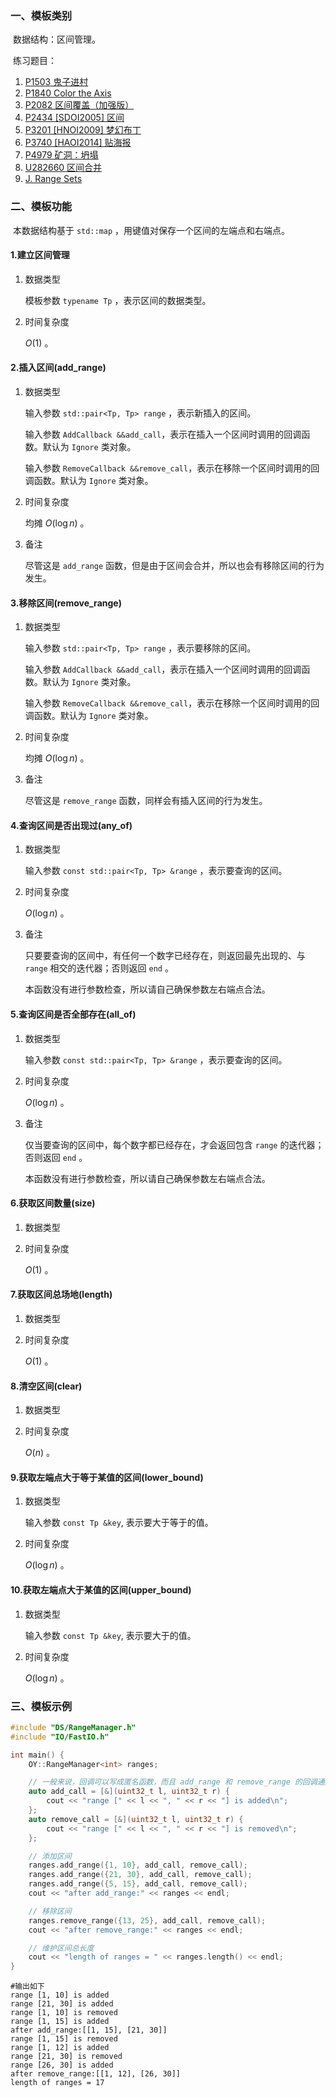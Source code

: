 ### 一、模板类别

​	数据结构：区间管理。

​	练习题目：

1. [P1503 鬼子进村](https://www.luogu.com.cn/problem/P1503)
2. [P1840 Color the Axis](https://www.luogu.com.cn/problem/P1840)
3. [P2082 区间覆盖（加强版）](https://www.luogu.com.cn/problem/P2082)
4. [P2434 [SDOI2005] 区间](https://www.luogu.com.cn/problem/P2434)
5. [P3201 [HNOI2009] 梦幻布丁](https://www.luogu.com.cn/problem/P3201)
6. [P3740 [HAOI2014] 贴海报](https://www.luogu.com.cn/problem/P3740)
7. [P4979 矿洞：坍塌](https://www.luogu.com.cn/problem/P4979)
8. [U282660 区间合并](https://www.luogu.com.cn/problem/U282660)
9. [J. Range Sets](https://qoj.ac/problem/7641)


### 二、模板功能

​		本数据结构基于 `std::map` ，用键值对保存一个区间的左端点和右端点。

#### 1.建立区间管理

1. 数据类型

   模板参数 `typename Tp` ，表示区间的数据类型。

2. 时间复杂度

   $O(1)$ 。

#### 2.插入区间(add_range)

1. 数据类型

   输入参数 `std::pair<Tp, Tp> range` ，表示新插入的区间。

   输入参数 `AddCallback &&add_call`，表示在插入一个区间时调用的回调函数。默认为 `Ignore` 类对象。

   输入参数 `RemoveCallback &&remove_call`，表示在移除一个区间时调用的回调函数。默认为 `Ignore` 类对象。

2. 时间复杂度

   均摊 $O(\log n)$ 。

3. 备注

   尽管这是 `add_range` 函数，但是由于区间会合并，所以也会有移除区间的行为发生。
   

#### 3.移除区间(remove_range)

1. 数据类型

   输入参数 `std::pair<Tp, Tp> range` ，表示要移除的区间。

   输入参数 `AddCallback &&add_call`，表示在插入一个区间时调用的回调函数。默认为 `Ignore` 类对象。

   输入参数 `RemoveCallback &&remove_call`，表示在移除一个区间时调用的回调函数。默认为 `Ignore` 类对象。

2. 时间复杂度

   均摊 $O(\log n)$ 。

3. 备注

   尽管这是 `remove_range` 函数，同样会有插入区间的行为发生。

#### 4.查询区间是否出现过(any_of)

1. 数据类型

   输入参数 `const std::pair<Tp, Tp> &range` ，表示要查询的区间。

2. 时间复杂度

   $O(\log n)$ 。

3. 备注

   只要要查询的区间中，有任何一个数字已经存在，则返回最先出现的、与 `range` 相交的迭代器；否则返回 `end` 。
   
   本函数没有进行参数检查，所以请自己确保参数左右端点合法。

#### 5.查询区间是否全部存在(all_of)

1. 数据类型

   输入参数 `const std::pair<Tp, Tp> &range` ，表示要查询的区间。

2. 时间复杂度

   $O(\log n)$ 。

3. 备注

   仅当要查询的区间中，每个数字都已经存在，才会返回包含 `range` 的迭代器；否则返回 `end` 。
   
   本函数没有进行参数检查，所以请自己确保参数左右端点合法。


#### 6.获取区间数量(size)

1. 数据类型

2. 时间复杂度

   $O(1)$ 。

#### 7.获取区间总场地(length)

1. 数据类型

2. 时间复杂度

   $O(1)$ 。

#### 8.清空区间(clear)

1. 数据类型

2. 时间复杂度

   $O(n)$ 。

#### 9.获取左端点大于等于某值的区间(lower_bound)

1. 数据类型

   输入参数 `const Tp &key`, 表示要大于等于的值。

2. 时间复杂度

   $O(\log n)$ 。

#### 10.获取左端点大于某值的区间(upper_bound)

1. 数据类型

   输入参数 `const Tp &key`, 表示要大于的值。

2. 时间复杂度

   $O(\log n)$ 。

### 三、模板示例

```c++
#include "DS/RangeManager.h"
#include "IO/FastIO.h"

int main() {
    OY::RangeManager<int> ranges;

    // 一般来说，回调可以写成匿名函数，而且 add_range 和 remove_range 的回调通用
    auto add_call = [&](uint32_t l, uint32_t r) {
        cout << "range [" << l << ", " << r << "] is added\n";
    };
    auto remove_call = [&](uint32_t l, uint32_t r) {
        cout << "range [" << l << ", " << r << "] is removed\n";
    };

    // 添加区间
    ranges.add_range({1, 10}, add_call, remove_call);
    ranges.add_range({21, 30}, add_call, remove_call);
    ranges.add_range({5, 15}, add_call, remove_call);
    cout << "after add_range:" << ranges << endl;

    // 移除区间
    ranges.remove_range({13, 25}, add_call, remove_call);
    cout << "after remove_range:" << ranges << endl;

    // 维护区间总长度
    cout << "length of ranges = " << ranges.length() << endl;
}
```

```
#输出如下
range [1, 10] is added
range [21, 30] is added
range [1, 10] is removed
range [1, 15] is added
after add_range:[[1, 15], [21, 30]]
range [1, 15] is removed
range [1, 12] is added
range [21, 30] is removed
range [26, 30] is added
after remove_range:[[1, 12], [26, 30]]
length of ranges = 17

```

